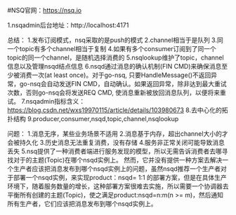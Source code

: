 #NSQ官网：https://nsq.io


1.nsqadmin后台地址：http://localhost:4171

总结：
1.发布订阅模式，nsq采取的是push的模式
2.channel相当于是队列
3.同一个topic有多个channel相当于复制
4.如果有多个consumer订阅到了同一个topic的同一个channel，是随机选择消费的
5.nsqlookup维护了topic，channel信息以及管理nsqd结点信息
6.nsqd通过消息的确认机制(FIN CMD)来确保消息至少被消费一次(at least once)。对于go-nsq, 只要HandleMessage()不返回异常，go-nsq会自动发送FIN CMD，自动确认。如果返回异常，除非达到最大重试次数，否则go-nsq会将发送REQ CMD, 使消息重新被放回消息队列，以便将来重试。
7.nsqadmin指标含义：https://blog.csdn.net/wxs19970115/article/details/103980673
8.去中心化的拓扑结构
9.producer,consumer,nsqd,topic,channel,nsqlookup

问题：
1.消息无序，某些业务场景不适用
2.消息基于内存，超出channel大小的才会被持久化
3.历史消息无法重复消费，没有存储
4.服务非正常关闭可能导致消息丢失
5.nsq提供了一种消费者端进行服务发现的模型，所以无需告诉消费者去哪寻找对于的主题(Topic)在哪个nsqd实例上。
然而，它并没有提供一种方案去解决一个生产者应该把消息发布到哪个nsqd实例上的问题，虽然nsqd推荐一个生产者对于部署一个nsqd实例，来实现product：nsqd= 1:1 的部署方案，但是在具体生产环境下，随着服务数量的增长，这种部署方案很难去实施，所以需要一个协调器去平衡所有创建的主题(Topic)，使之满足product:nsqd=n:m(n >= m)，然后通知所有生产者，它们应该把消息发布到哪个nsqd实例上。

